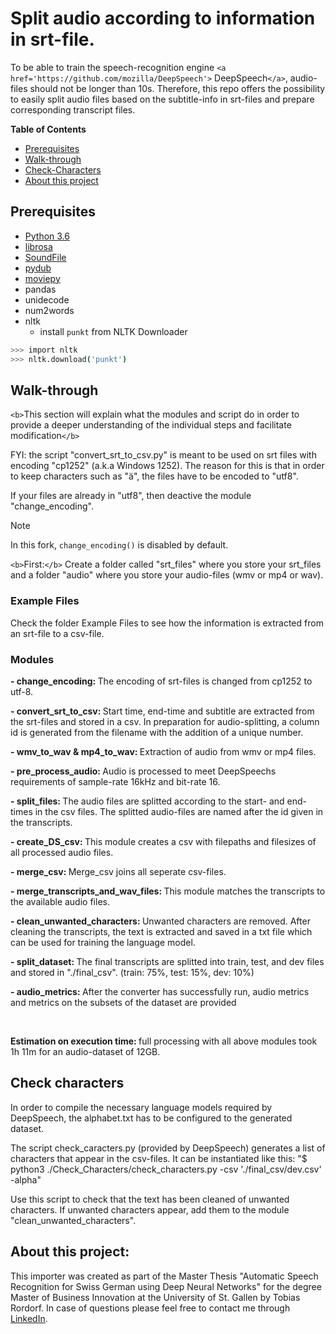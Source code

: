 # Split audio according to information in srt-file.

To be able to train the speech-recognition engine `<a href='https://github.com/mozilla/DeepSpeech'>` DeepSpeech`</a>`, audio-files should not be longer than 10s.
Therefore, this repo offers the possibility to easily split audio files based on the subtitle-info in srt-files and prepare corresponding transcript files.

**Table of Contents**

- [Prerequisites](#prerequisites)
- [Walk-through](#walk-through)
- [Check-Characters](#Check-Characters)
- [About this project](#About-this-project)

## Prerequisites

* [Python 3.6](https://www.python.org/)
* [librosa](https://librosa.github.io/librosa/)
* [SoundFile](https://pypi.org/project/SoundFile/)
* [pydub](https://pypi.org/project/pydub/)
* [moviepy](https://zulko.github.io/moviepy/)
* pandas
* unidecode
* num2words
* nltk
  * install `punkt` from NLTK Downloader

```bash
>>> import nltk
>>> nltk.download('punkt')
```

## Walk-through

`<b>`This section will explain what the modules and script do in order to provide a deeper understanding of the individual steps and facilitate modification`</b>`

FYI: the script "convert_srt_to_csv.py" is meant to be used on srt files with encoding "cp1252" (a.k.a Windows 1252). The reason for this is that in order to keep characters such as "ä", the files have to be encoded to "utf8". 

If your files are already in "utf8", then deactive the module "change_encoding".

> [!NOTE]
>
> In this fork, `change_encoding()` is disabled by default.

`<b>`First:`</b>` Create a folder called "srt_files" where you store your srt_files and a folder "audio" where you store your audio-files (wmv or mp4 or wav).

### Example Files

<p> Check the folder Example Files to see how the information is extracted from an srt-file to a csv-file.</p>

### Modules

<p><b>- change_encoding: </b>The encoding of srt-files is changed from cp1252 to utf-8.</p>
<p><b>- convert_srt_to_csv: </b>Start time, end-time and subtitle are extracted from the srt-files and stored in a csv. In preparation for audio-splitting, a column id is generated from the filename with the addition of a unique number.</p>
<p><b>- wmv_to_wav & mp4_to_wav: </b>Extraction of audio from wmv or mp4 files.</p>
<p><b>- pre_process_audio: </b>Audio is processed to meet DeepSpeechs requirements of sample-rate 16kHz and bit-rate 16.</p>
<p><b>- split_files: </b>The audio files are splitted according to the start- and end-times in the csv files. The splitted audio-files are named after the id given in the transcripts.</p>
<p><b>- create_DS_csv: </b>This module creates a csv with filepaths and filesizes of all processed audio files. </p>
<p><b>- merge_csv: </b>Merge_csv joins all seperate csv-files.</p>
<p><b>- merge_transcripts_and_wav_files: </b>This module matches the transcripts to the available audio files.</p>
<p><b>- clean_unwanted_characters: </b>Unwanted characters are removed. After cleaning the transcripts, the text is extracted and saved in a txt file which can be used for training the language model.</p>
<p><b>- split_dataset: </b>The final transcripts are splitted into train, test, and dev files and stored in "./final_csv". (train: 75%, test: 15%, dev: 10%)</p>
<p><b>- audio_metrics: </b>After the converter has successfully run, audio metrics and metrics on the subsets of the dataset are provided</p>
<br>
<p><b>Estimation on execution time: </b>full processing with all above modules took 1h 11m for an audio-dataset of 12GB.</p>

## Check characters

<p> In order to compile the necessary language models required by DeepSpeech, the alphabet.txt has to be configured to the generated dataset.</p>
<p> The script check_caracters.py (provided by DeepSpeech) generates a list of characters that appear in the csv-files. It can be instantiated like this: "$ python3 ./Check_Characters/check_characters.py -csv './final_csv/dev.csv' -alpha"</p>
<p> Use this script to check that the text has been cleaned of unwanted characters. If unwanted characters appear, add them to the module "clean_unwanted_characters".</p>

## About this project:

<p>This importer was created as part of the Master Thesis "Automatic Speech Recognition for Swiss German using Deep Neural Networks" for the degree Master of Business Innovation at the University of St. Gallen by Tobias Rordorf. In case of questions please feel free to contact me through <a href='https://www.linkedin.com/in/tobiasrordorf/'>LinkedIn</a>.
